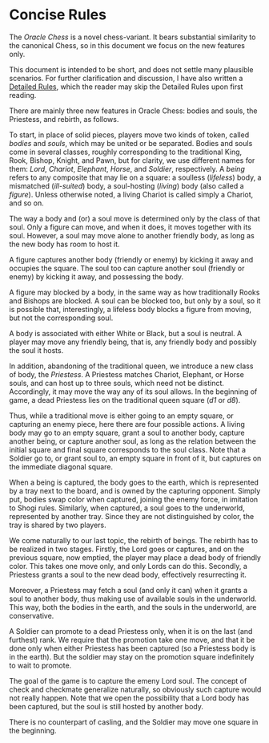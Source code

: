 # Concise Rules

The _Oracle Chess_ is a novel chess-variant.
It bears substantial similarity to the canonical Chess, so in this document we focus on the new features only.

This document is intended to be short, and does not settle many plausible scenarios.
For further clarification and discussion, I have also written a [Detailed Rules](/markdown/detailed-rules.md), which the reader may skip the Detailed Rules upon first reading.

There are mainly three new features in Oracle Chess: bodies and souls, the Priestess, and rebirth, as follows.

To start, in place of solid pieces, players move two kinds of token, called _bodies_ and _souls_, which may be united or be separated.
Bodies and souls come in several classes, roughly corresponding to the traditional King, Rook, Bishop, Knight, and Pawn, but for clarity, we use different names for them: _Lord_, _Chariot_, _Elephant_, _Horse_, and _Soldier_, respectively.
A _being_ refers to any composite that may lie on a square: a soulless (_lifeless_) body, a mismatched (_ill-suited_) body, a soul-hosting (_living_) body (also called a _figure_).
Unless otherwise noted, a living Chariot is called simply a Chariot, and so on.

The way a body and (or) a soul move is determined only by the class of that soul.
Only a figure can move, and when it does, it moves together with its soul.
However, a soul may move alone to another friendly body, as long as the new body has room to host it.

A figure captures another body (friendly or enemy) by kicking it away and occupies the square.
The soul too can capture another soul (friendly or enemy) by kicking it away, and possessing the body.

A figure may blocked by a body, in the same way as how traditionally Rooks and Bishops are blocked.
A soul can be blocked too, but only by a soul, so it is possible that, interestingly, a lifeless body blocks a figure from moving, but not the corresponding soul.

A body is associated with either White or Black, but a soul is neutral.
A player may move any friendly being, that is, any friendly body and possibly the soul it hosts.

In addition, abandoning of the traditional queen, we introduce a new class of body, the _Priestess_.
A Priestess matches Chariot, Elephant, or Horse souls, and can host up to three souls, which need not be distinct.
Accordingly, it may move the way any of its soul allows.
In the beginning of game, a dead Priestess lies on the traditional queen square (_d1_ or _d8_).

Thus, while a traditional move is either going to an empty square, or capturing an enemy piece, here there are four possible actions.
A living body may go to an empty square, grant a soul to another body, capture another being, or capture another soul, as long as the relation between the initial square and final square corresponds to the soul class. 
Note that a Soldier go to, or grant soul to, an empty square in front of it, but captures on the immediate diagonal square.

When a being is captured, the body goes to the earth, which is represented by a tray next to the board, and is owned by the capturing opponent.
Simply put, bodies swap color when captured, joining the enemy force, in imitation to Shogi rules.
Similarly, when captured, a soul goes to the underworld, represented by another tray.
Since they are not distinguished by color, the tray is shared by two players.

We come naturally to our last topic, the rebirth of beings.
The rebirth has to be realized in two stages.
Firstly, the Lord goes or captures, and on the previous square, now emptied, the player may place a dead body of friendly color.
This takes one move only, and only Lords can do this.
Secondly, a Priestess grants a soul to the new dead body, effectively resurrecting it.

Moreover, a Priestess may fetch a soul (and only it can) when it grants a soul to another body, thus making use of available souls in the underworld.
This way, both the bodies in the earth, and the souls in the underworld, are conservative.

A Soldier can promote to a dead Priestess only, when it is on the last (and furthest) rank.
We require that the promotion take one move, and that it be done only when either Priestess has been captured (so a Priestess body is in the earth).
But the soldier may stay on the promotion square indefinitely to wait to promote.

The goal of the game is to capture the emeny Lord soul.
The concept of check and checkmate generalize naturally, so obviously such capture would not really happen.
Note that we open the possibility that a Lord body has been captured, but the soul is still hosted by another body.

There is no counterpart of casling, and the Soldier may move one square in the beginning.